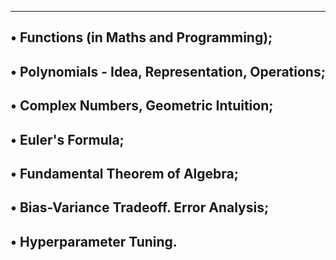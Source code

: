 --------------------------------------------------------------------------------
• Functions (in Maths and Programming);
--------------------------------------------------------------------------------
• Polynomials - Idea, Representation, Operations;
--------------------------------------------------------------------------------
• Complex Numbers, Geometric Intuition;
--------------------------------------------------------------------------------
• Euler's Formula;
--------------------------------------------------------------------------------
• Fundamental Theorem of Algebra;
--------------------------------------------------------------------------------
• Bias-Variance Tradeoff. Error Analysis;
--------------------------------------------------------------------------------
• Hyperparameter Tuning.
--------------------------------------------------------------------------------
